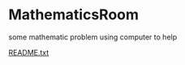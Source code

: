 # MathematicsRoom
some mathematic problem using computer to help


[README.txt](https://github.com/kiriyan/MathematicsRoom/files/7959039/README.txt)
